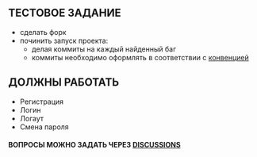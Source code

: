 ## ТЕСТОВОЕ ЗАДАНИЕ

- сделать форк
- починить запуск проекта:
  - делая коммиты на каждый найденный баг
  - коммиты необходимо оформлять в соответствии с [конвенцией](http://conventionalcommits.org/)

## ДОЛЖНЫ РАБОТАТЬ

- Регистрация
- Логин
- Логаут
- Смена пароля


#### ВОПРОСЫ МОЖНО ЗАДАТЬ ЧЕРЕЗ [DISCUSSIONS](https://github.com/atls-academy/test/discussions/new)
